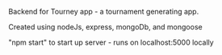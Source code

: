 Backend for Tourney app - a tournament generating app.

Created using nodeJs, express, mongoDb, and mongoose

"npm start" to start up server - runs on localhost:5000 locally
